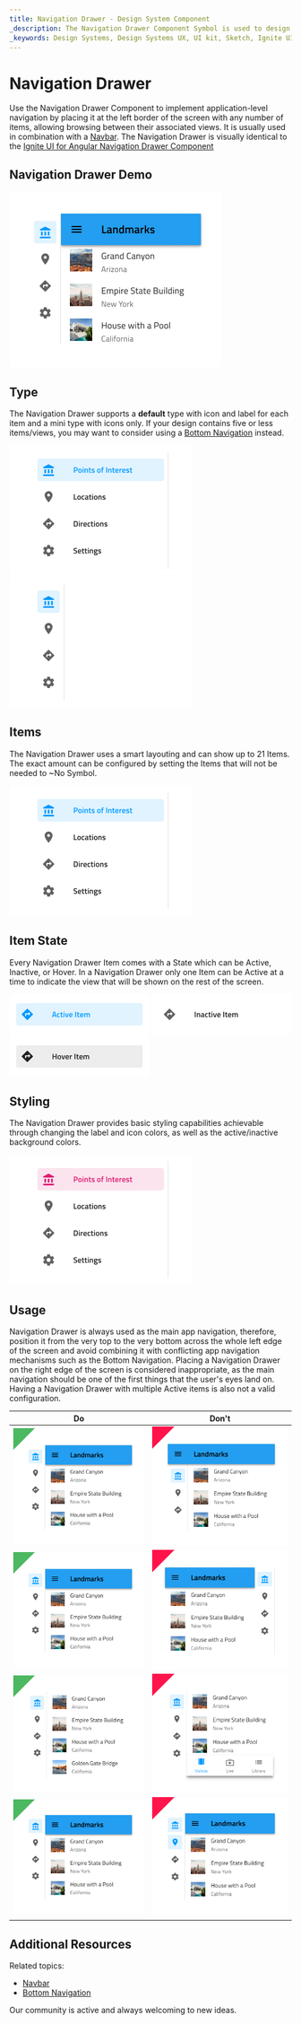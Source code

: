 ```yaml
---
title: Navigation Drawer - Design System Component
_description: The Navigation Drawer Component Symbol is used to design both simple and complex application-level navigations. 
_keywords: Design Systems, Design Systems UX, UI kit, Sketch, Ignite UI for Angular, Sketch to Angular, Sketch to Angular, Angular, Angular Design System, Export code from Sketch, Design Kits for Angular, Sketch HTML, Sketch to HTML, Sketch UI kits
---
```


# Navigation Drawer

Use the Navigation Drawer Component to implement application-level navigation by placing it at the left border of the screen with any number of items, allowing browsing between their associated views. It is usually used in combination with a [Navbar](navbar.md). The Navigation Drawer is visually identical to the [Ignite UI for Angular Navigation Drawer Component](https://www.infragistics.com/products/ignite-ui-angular/angular/components/navdrawer.html)

## Navigation Drawer Demo

<img class="responsive-img" src="../images/nav-drawer_demo.png" srcset="../images/nav-drawer_demo@2x.png 2x" />

## Type

The Navigation Drawer supports a **default** type with icon and label for each item and a mini type with icons only. If your design contains five or less items/views, you may want to consider using a [Bottom Navigation](bottom-nav.md) instead.

<img class="responsive-img" src="../images/nav-drawer_default.png" srcset="../images/nav-drawer_default@2x.png 2x" />
<img class="responsive-img" src="../images/nav-drawer_mini.png" srcset="../images/nav-drawer_mini@2x.png 2x" />

## Items

The Navigation Drawer uses a smart layouting and can show up to 21 Items. The exact amount can be configured by setting the Items that will not be needed to ~No Symbol.

<img class="responsive-img" src="../images/nav-drawer_default.png" srcset="../images/nav-drawer_default@2x.png 2x" />

## Item State

Every Navigation Drawer Item comes with a State which can be Active, Inactive, or Hover. In a Navigation Drawer only one Item can be Active at a time to indicate the view that will be shown on the rest of the screen.

<img class="responsive-img" src="../images/nav-drawer_active.png" srcset="../images/nav-drawer_active@2x.png 2x" />
<img class="responsive-img" src="../images/nav-drawer_inactive.png" srcset="../images/nav-drawer_inactive@2x.png 2x" />
<img class="responsive-img" src="../images/nav-drawer_hover.png" srcset="../images/nav-drawer_hover@2x.png 2x" />

## Styling

The Navigation Drawer provides basic styling capabilities achievable through changing the label and icon colors, as well as the active/inactive background colors.

<img class="responsive-img" src="../images/nav-drawer_styling.png" srcset="../images/nav-drawer_styling@2x.png 2x" />

## Usage

Navigation Drawer is always used as the main app navigation, therefore, position it from the very top to the very bottom across the whole left edge of the screen and avoid combining it with conflicting app navigation mechanisms such as the Bottom Navigation. Placing a Navigation Drawer on the right edge of the screen is considered inappropriate, as the main navigation should be one of the first things that the user's eyes land on. Having a Navigation Drawer with multiple Active items is also not a valid configuration.

| Do                                | Don't                               |
| --------------------------------- | ----------------------------------- |
| <img class="responsive-img" src="../images/nav-drawer_do1.png" srcset="../images/nav-drawer_do1@2x.png 2x" /> | <img class="responsive-img" src="../images/nav-drawer_dont1.png" srcset="../images/nav-drawer_dont1@2x.png 2x" /> |
| <img class="responsive-img" src="../images/nav-drawer_do2.png" srcset="../images/nav-drawer_do2@2x.png 2x" /> | <img class="responsive-img" src="../images/nav-drawer_dont2.png" srcset="../images/nav-drawer_dont2@2x.png 2x" /> |
| <img class="responsive-img" src="../images/nav-drawer_do3.png" srcset="../images/nav-drawer_do3@2x.png 2x" /> | <img class="responsive-img" src="../images/nav-drawer_dont3.png" srcset="../images/nav-drawer_dont3@2x.png 2x" /> |
| <img class="responsive-img" src="../images/nav-drawer_do4.png" srcset="../images/nav-drawer_do4@2x.png 2x" /> | <img class="responsive-img" src="../images/nav-drawer_dont4.png" srcset="../images/nav-drawer_dont4@2x.png 2x" /> |

## Additional Resources

Related topics:

- [Navbar](navbar.md)
- [Bottom Navigation](bottom-nav.md)
  <div class="divider--half"></div>

Our community is active and always welcoming to new ideas.

